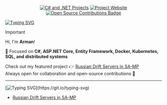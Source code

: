 <p align="center">
  <a href="https://github.com/Arman0x" title="C#/.NET Projects"><img src="https://img.shields.io/badge/C%23_.NET_Projects-178600.svg?style=for-the-badge" alt="C# and .NET Projects"></a>
  <a href="https://myrds.ru" title="My Project"><img
src="https://img.shields.io/badge/Featured_Project-1d1d1d.svg?style=for-the-badge" alt="Project Website"></a>
  <a href="https://github.com/Arman0x?tab=repositories" title="Open Source Contributions">
  <img 
    src="https://img.shields.io/badge/Open_Source_Contributions-178600.svg?style=for-the-badge" 
    alt="Open Source Contributions Badge">
</a>
</p>

[![Typing SVG](https://readme-typing-svg.demolab.com?font=IBM+Plex+Mono&weight=500&size=30&duration=6000&pause=1000&color=F7F7F7&width=435&lines=About+Me%3A)](https://git.io/typing-svg)

> [!IMPORTANT]
> Hi, I'm **Arman**!  
>
> 🔹 Focused on **C#, ASP.NET Core, Entity Framework, Docker, Kubernetes, SQL, and distributed systems**
>
> Check out my featured project 👉 [Russian Drift Servers in SA-MP](https://github.com/Arman0x/Russian-Drift-Servers-RDS-SA-MP)  
> Always open for collaboration and open-source contributions 🚀  

---

[![Typing SVG](https://readme-typing-svg.demolab.com?font=IBM+Plex+Mono&weight=500&size=30&duration=6000&pause=1000&color=F7F7F7&width=435&lines=Latest+Project:)](https://git.io/typing-svg)

<!-- BLOG-POST-LIST:START -->
- [Russian Drift Servers in SA-MP](https://github.com/Arman0x/Russian-Drift-Servers-RDS-SA-MP)
<!-- BLOG-POST-LIST:END -->


